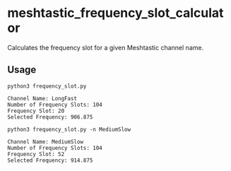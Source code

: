 # meshtastic_frequency_slot_calculator
 Calculates the frequency slot for a given Meshtastic channel name.
 
## Usage
```
python3 frequency_slot.py

Channel Name: LongFast
Number of Frequency Slots: 104
Frequency Slot: 20
Selected Frequency: 906.875
```

```
python3 frequency_slot.py -n MediumSlow

Channel Name: MediumSlow
Number of Frequency Slots: 104
Frequency Slot: 52
Selected Frequency: 914.875
```